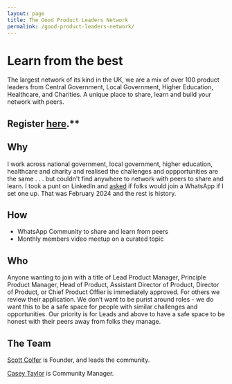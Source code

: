 ```yaml
---
layout: page
title: The Good Product Leaders Network
permalink: /good-product-leaders-network/
---
```


# Learn from the best

The largest network of its kind in the UK, we are a mix of over 100 product leaders from Central Government, Local Government, Higher Education, Healthcare, and Charities. A unique place to share, learn and build your network with peers.

## Register [here](https://docs.google.com/forms/d/e/1FAIpQLScFgEDEjN3MTk51dIdVZzFKqVaej275kSMTeKKFENnswzmKMA/viewform).**

## Why

I work across national government, local government, higher education, healthcare and charity and realised the challenges and oppportunities are the same . . . but couldn't find anywhere to network with peers to share and learn. I took a punt on LinkedIn and [asked](https://www.linkedin.com/posts/scottcolfer_shout-if-you-want-to-join-a-whatsapp-group-activity-7165343423577714689-g5fS) if folks would join a WhatsApp if I set one up. That was February 2024 and the rest is history.

## How

- WhatsApp Community to share and learn from peers
- Monthly members video meetup on a curated topic

## Who

Anyone wanting to join with a title of Lead Product Manager, Principle Product Manager, Head of Product, Assistant Director of Product, Director of Product, or Chief Product Offier is immediately approved. For others we review their application. We don’t want to be purist around roles - we do want this to be a safe space for people with similar challenges and opportunities. Our priority is for Leads and above to have a safe space to be honest with their peers away from folks they manage.

## The Team


[Scott Colfer](https://www.linkedin.com/in/scottcolfer/) is Founder, and leads the community.

[Casey Taylor](https://www.linkedin.com/in/casey-taylor2000/) is Community Manager.
